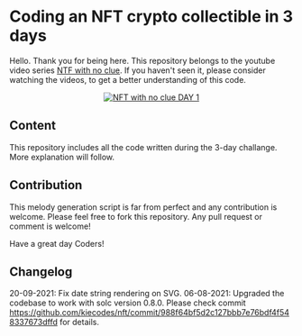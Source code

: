 # Coding an NFT crypto collectible in 3 days

Hello. Thank you for being here. This repository belongs to the youtube video series [NTF with no clue](https://www.youtube.com/watch?v=GAFh2Z5VtgM&list=PLuZkwckxno0o7_GZoOBp2gnX5DfakVcxy).
If you haven't seen it, please consider watching the videos, to get a better understanding of this code.


<p align="center">
  <a href="https://www.youtube.com/watch?v=GAFh2Z5VtgM&list=PLuZkwckxno0o7_GZoOBp2gnX5DfakVcxy" target="_blank">
    <img src="http://i3.ytimg.com/vi/GAFh2Z5VtgM/hqdefault.jpg" alt="NFT with no clue DAY 1">
  </a>
</p>

## Content

This repository includes all the code written during the 3-day challange. More explanation will follow.

## Contribution

This melody generation script is far from perfect and any contribution is welcome. Please feel free to fork this repository. Any pull request or comment is welcome!

Have a great day Coders!

## Changelog

20-09-2021: Fix date string rendering on SVG.
06-08-2021: Upgraded the codebase to work with solc version 0.8.0. Please check commit https://github.com/kiecodes/nft/commit/988f64bf5d2c127bbb7e76bdf4f548337673dffd for details.